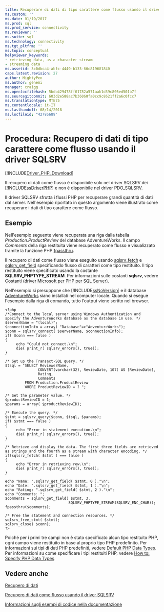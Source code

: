 ```yaml
---
title: Recuperare di dati di tipo carattere come flusso usando il driver SQLSRV | Microsoft Docs
ms.custom: ''
ms.date: 01/19/2017
ms.prod: sql
ms.prod_service: connectivity
ms.reviewer: ''
ms.suite: sql
ms.technology: connectivity
ms.tgt_pltfrm: ''
ms.topic: conceptual
helpviewer_keywords:
- retrieving data, as a character stream
- streaming data
ms.assetid: 3c0dbca4-abfc-4449-b133-66c819681840
caps.latest.revision: 27
author: MightyPen
ms.author: genemi
manager: craigg
ms.openlocfilehash: 5bdb429478ff01782a571aab1d39c805ed501b7f
ms.sourcegitcommit: 603d2e588ac7b36060fa0cc9c8621ff2a6c0fcc7
ms.translationtype: MTE75
ms.contentlocale: it-IT
ms.lasthandoff: 08/14/2018
ms.locfileid: "42786689"
---
```

# <a name="how-to-retrieve-character-data-as-a-stream-using-the-sqlsrv-driver"></a>Procedura: Recupero di dati di tipo carattere come flusso usando il driver SQLSRV
[!INCLUDE[Driver_PHP_Download](../../includes/driver_php_download.md)]

Il recupero di dati come flusso è disponibile solo nel driver SQLSRV dei [!INCLUDE[ssDriverPHP](../../includes/ssdriverphp_md.md)] e non è disponibile nel driver PDO_SQLSRV.  
  
Il driver SQLSRV sfrutta i flussi PHP per recuperare grandi quantità di dati dal server. Nell'esempio riportato in questo argomento viene illustrato come recuperare i dati di tipo carattere come flusso.  
  
## <a name="example"></a>Esempio  
Nell'esempio seguente viene recuperata una riga dalla tabella *Production.ProductReview* del database AdventureWorks. Il campo *Comments* della riga restituita viene recuperato come flusso e visualizzato tramite la funzione PHP [fpassthru](http://php.net/manual/function.fpassthru.php).  
  
Il recupero di dati come flusso viene eseguito usando [sqlsrv_fetch](../../connect/php/sqlsrv-fetch.md) e [sqlsrv_get_field](../../connect/php/sqlsrv-get-field.md) specificando flusso di caratteri come tipo restituito. Il tipo restituito viene specificato usando la costante **SQLSRV_PHPTYPE_STREAM**. Per informazioni sulle costanti **sqlsrv**, vedere [Costanti &#40;driver Microsoft per PHP per SQL Server&#41;](../../connect/php/constants-microsoft-drivers-for-php-for-sql-server.md).  
  
Nell'esempio si presuppone che [!INCLUDE[ssNoVersion](../../includes/ssnoversion-md.md)] e il database [AdventureWorks](https://github.com/Microsoft/sql-server-samples/tree/master/samples/databases/adventure-works) siano installati nel computer locale. Quando si esegue l'esempio dalla riga di comando, tutto l'output viene scritto nel browser.  
  
```  
<?php  
/*Connect to the local server using Windows Authentication and  
specify the AdventureWorks database as the database in use. */  
$serverName = "(local)";  
$connectionInfo = array( "Database"=>"AdventureWorks");  
$conn = sqlsrv_connect( $serverName, $connectionInfo);  
if( $conn === false )  
{  
     echo "Could not connect.\n";  
     die( print_r( sqlsrv_errors(), true));  
}  
  
/* Set up the Transact-SQL query. */  
$tsql = "SELECT ReviewerName,   
               CONVERT(varchar(32), ReviewDate, 107) AS [ReviewDate],  
               Rating,   
               Comments   
         FROM Production.ProductReview   
         WHERE ProductReviewID = ? ";  
  
/* Set the parameter value. */  
$productReviewID = 1;  
$params = array( $productReviewID);  
  
/* Execute the query. */  
$stmt = sqlsrv_query($conn, $tsql, $params);  
if( $stmt === false )  
{  
     echo "Error in statement execution.\n";  
     die( print_r( sqlsrv_errors(), true));  
}  
  
/* Retrieve and display the data. The first three fields are retrieved  
as strings and the fourth as a stream with character encoding. */  
if(sqlsrv_fetch( $stmt ) === false )  
{  
     echo "Error in retrieving row.\n";  
     die( print_r( sqlsrv_errors(), true));  
}  
  
echo "Name: ".sqlsrv_get_field( $stmt, 0 )."\n";  
echo "Date: ".sqlsrv_get_field( $stmt, 1 )."\n";  
echo "Rating: ".sqlsrv_get_field( $stmt, 2 )."\n";  
echo "Comments: ";  
$comments = sqlsrv_get_field( $stmt, 3,   
                             SQLSRV_PHPTYPE_STREAM(SQLSRV_ENC_CHAR));  
fpassthru($comments);  
  
/* Free the statement and connection resources. */  
sqlsrv_free_stmt( $stmt);  
sqlsrv_close( $conn);  
?>  
```  
  
Poiché per i primi tre campi non è stato specificato alcun tipo restituito PHP, ogni campo viene restituito in base al proprio tipo PHP predefinito. Per informazioni sui tipi di dati PHP predefiniti, vedere [Default PHP Data Types](../../connect/php/default-php-data-types.md). Per informazioni su come specificare i tipi restituiti PHP, vedere [How to: Specify PHP Data Types](../../connect/php/how-to-specify-php-data-types.md).  
  
## <a name="see-also"></a>Vedere anche  
[Recupero di dati](../../connect/php/retrieving-data.md)

[Recupero di dati come flusso usando il driver SQLSRV](../../connect/php/retrieving-data-as-a-stream-using-the-sqlsrv-driver.md)

[Informazioni sugli esempi di codice nella documentazione](../../connect/php/about-code-examples-in-the-documentation.md)  
  
